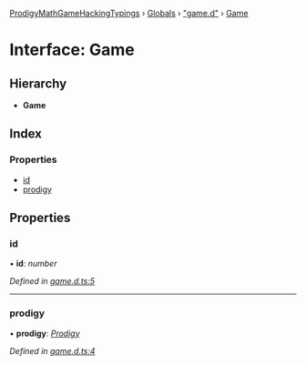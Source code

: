 [ProdigyMathGameHackingTypings](../README.md) › [Globals](../globals.md) › ["game.d"](../modules/_game_d_.md) › [Game](_game_d_.game.md)

# Interface: Game

## Hierarchy

* **Game**

## Index

### Properties

* [id](_game_d_.game.md#id)
* [prodigy](_game_d_.game.md#prodigy)

## Properties

###  id

• **id**: *number*

*Defined in [game.d.ts:5](https://github.com/PatheticMustan/ProdigyMathGameHacking/blob/1e42e89/typings/game.d.ts#L5)*

___

###  prodigy

• **prodigy**: *[Prodigy](_prodigy_d_.prodigy.md)*

*Defined in [game.d.ts:4](https://github.com/PatheticMustan/ProdigyMathGameHacking/blob/1e42e89/typings/game.d.ts#L4)*
